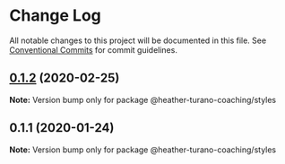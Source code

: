 # Change Log

All notable changes to this project will be documented in this file.
See [Conventional Commits](https://conventionalcommits.org) for commit guidelines.

## [0.1.2](https://gitlab.com/imaginedelements/heather-turano-coaching/live-life-mindful/compare/@heather-turano-coaching/styles@0.1.1...@heather-turano-coaching/styles@0.1.2) (2020-02-25)

**Note:** Version bump only for package @heather-turano-coaching/styles





## 0.1.1 (2020-01-24)

**Note:** Version bump only for package @heather-turano-coaching/styles
